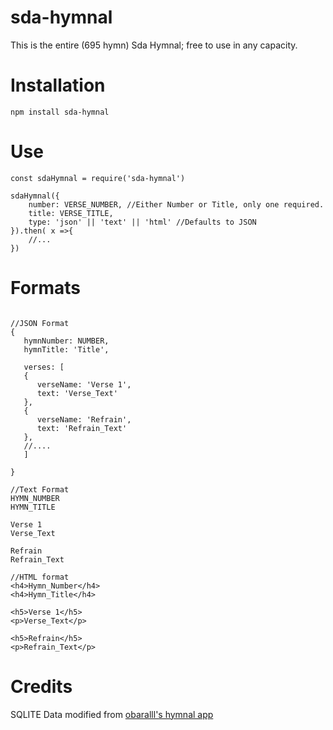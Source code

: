 # sda-hymnal
This is the entire (695 hymn) Sda Hymnal; free to use in any capacity.

# Installation
```
npm install sda-hymnal
```
# Use
```
const sdaHymnal = require('sda-hymnal')

sdaHymnal({
    number: VERSE_NUMBER, //Either Number or Title, only one required.
    title: VERSE_TITLE,
    type: 'json' || 'text' || 'html' //Defaults to JSON
}).then( x =>{
    //...
})
```
# Formats
```

//JSON Format
{
   hymnNumber: NUMBER,
   hymnTitle: 'Title',
   
   verses: [
   {
      verseName: 'Verse 1',
      text: 'Verse_Text'
   },
   {
      verseName: 'Refrain',
      text: 'Refrain_Text'
   },
   //....
   ]

}

//Text Format
HYMN_NUMBER
HYMN_TITLE

Verse 1
Verse_Text

Refrain
Refrain_Text

//HTML format
<h4>Hymn_Number</h4>
<h4>Hymn_Title</h4>

<h5>Verse 1</h5>
<p>Verse_Text</p>

<h5>Refrain</h5>
<p>Refrain_Text</p>
```
# Credits
SQLITE Data modified from [obaralll's hymnal app](https://github.com/obaraIII/SDAHymnal)
